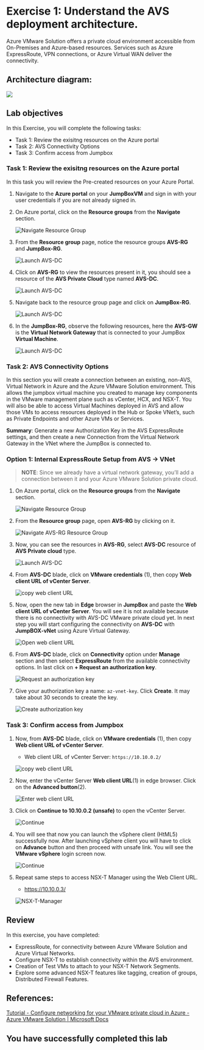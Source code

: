 # Exercise 1: Understand the AVS deployment architecture.

Azure VMware Solution offers a private cloud environment accessible from On-Premises and Azure-based resources. Services such as Azure ExpressRoute, VPN connections, or Azure Virtual WAN deliver the connectivity.

## Architecture diagram:

![](../Images/diagram-avs1.png)

## Lab objectives

In this Exercise, you will complete the following tasks:

+ Task 1: Review the exisitng resources on the Azure portal 
+ Task 2: AVS Connectivity Options
+ Task 3: Confirm access from Jumpbox

### Task 1: Review the exisitng resources on the Azure portal

In this task you will review the Pre-created resources on your Azure Portal.

1. Navigate to the **Azure portal** on your **JumpBoxVM** and sign in with your user credentials if you are not already signed in. 

2. On Azure portal, click on the **Resource groups** from the **Navigate** section.

    ![Navigate Resource Group](../Images/goto-rg.jpg)
    
3. From the **Resource group** page, notice the resource groups **AVS-RG** and **JumpBox-RG**.

    ![Launch AVS-DC](../Images/reviewrg.jpg)

4. Click on **AVS-RG** to view the resources present in it, you should see a resource of the **AVS Private Cloud** type named **AVS-DC**.

    ![Launch AVS-DC](../Images/launch-avs-dc1.jpg)

5. Navigate back to the resource group page and click on **JumpBox-RG**. 

    ![Launch AVS-DC](../Images/jumbox-rg.jpg)

6. In the **JumpBox-RG**, observe the following resources, here the **AVS-GW** is the **Virtual Network Gateway** that is connected to your JumpBox **Virtual Machine**.
   
    ![Launch AVS-DC](../Images/jumpbox-resources.jpg)

### Task 2: AVS Connectivity Options

In this section you will create a connection between an existing, non-AVS, Virtual Network in Azure and the Azure VMware Solution environment. This allows the jumpbox virtual machine you created to manage key components in the VMware management plane such as vCenter, HCX, and NSX-T. You will also be able to access Virtual Machines deployed in AVS and allow those VMs to access resources deployed in the Hub or Spoke VNet’s, such as Private Endpoints and other Azure VMs or Services.

**Summary**: Generate a new Authorization Key in the AVS ExpressRoute settings, and then create a new Connection from the Virtual Network Gateway in the VNet where the JumpBox is connected to.

### Option 1: Internal ExpressRoute Setup from AVS -> VNet

 > **NOTE**: Since we already have a virtual network gateway, you’ll add a connection between it and your Azure VMware Solution private cloud.

1. On Azure portal, click on the **Resource groups** from the **Navigate** section. 

   ![Navigate Resource Group](../Images/goto-rg.jpg)
   
2. From the **Resource group** page, open **AVS-RG** by clicking on it.
  
   ![Navigate AVS-RG Resource Group](../Images/select-avs-rg.jpg)
   
4. Now, you can see the resources in **AVS-RG**, select **AVS-DC** resource of **AVS Private cloud** type.

   ![Launch AVS-DC](../Images/launch-avs-dc1.jpg)
   
5. From **AVS-DC** blade, click on **VMware credentials** (1), then copy **Web client URL of vCenter Server**.

   ![copy web client URL](../Images/vCenterWebClientURLcopy.jpg)
   
6. Now, open the new tab in **Edge** browser in **JumpBox** and paste the **Web client URL of vCenter Server**. You will see it is not available because there is no connectivity with AVS-DC VMware private cloud yet. In next step you will start configuring the connectivity on **AVS-DC** with **JumpBOX-vNet** using Azure Virtual Gateway.

   ![Open web client URL](../Images/vCenterWebClientURLopen.jpg)
   
7. From **AVS-DC** blade, click on **Connectivity** option under **Manage** section and then select **ExpressRoute** from the available connectivity options. In last click on **+ Request an authorization key**.

   ![Request an authorization key](../Images/req-key.jpg)
   
8. Give your authorization key a name: `az-vnet-key`. Click **Create**. It may take about 30 seconds to create the key.

   ![Create authorization key](../Images/create-auth-key.jpg)
    
### Task 3: Confirm access from Jumpbox

1. Now, from **AVS-DC** blade, click on **VMware credentials** (1), then copy **Web client URL of vCenter Server**.

    * Web client URL of vCenter Server: `https://10.10.0.2/`

     ![copy web client URL](../Images/vCenterWebClientURLcopy.jpg)

2. Now, enter the vCenter Server **Web client URL**(1) in edge browser. Click on the **Advanced button**(2).

   ![Enter web client URL](../Images/enter-vcenter-url.jpg)

3. Click on **Continue to 10.10.0.2 (unsafe)** to open the vCenter Server. 

   ![Continue](../Images/continue-unsafe-vcenter-url.jpg)
   
4. You will see that now you can launch the vSphere client (HtML5) successfully now. After launching vSphere client you will have to click on **Advance** button and then proceed with unsafe link. You will see the **VMware vSphere** login screen now.

   ![Continue](../Images/vmware-vsphere-login-page.jpg)
   
5. Repeat same steps to access NSX-T Manager using the Web Client URL.
    * https://10.10.0.3/

     ![NSX-T-Manager](../Images/NSX-T-Manager.jpg)  
   
## Review
In this exercise, you have completed:
- ExpressRoute, for connectivity between Azure VMware Solution and Azure Virtual Networks.
- Configure NSX-T to establish connectivity within the AVS environment.
- Creation of Test VMs to attach to your NSX-T Network Segments.
- Explore some advanced NSX-T features like tagging, creation of groups, Distributed Firewall Features.

## References:
[Tutorial - Configure networking for your VMware private cloud in Azure - Azure VMware Solution | Microsoft Docs](https://docs.microsoft.com/en-us/azure/azure-vmware/tutorial-configure-networking#connect-expressroute-to-the-virtual-network-gateway)

## You have successfully completed this lab
